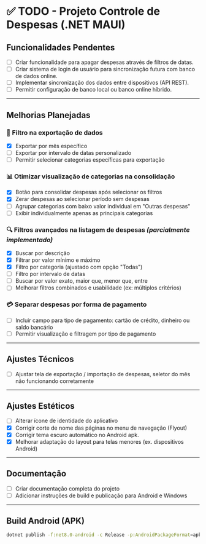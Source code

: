 ﻿# ✅ TODO - Projeto Controle de Despesas (.NET MAUI)

## Funcionalidades Pendentes

- [ ] Criar funcionalidade para apagar despesas através de filtros de datas.
- [ ] Criar sistema de login de usuário para sincronização futura com banco de dados online.
- [ ] Implementar sincronização dos dados entre dispositivos (API REST).
- [ ] Permitir configuração de banco local ou banco online híbrido.

---

## Melhorias Planejadas

### 🔄 Filtro na exportação de dados

- [x] Exportar por mês específico
- [ ] Exportar por intervalo de datas personalizado
- [ ] Permitir selecionar categorias específicas para exportação

### 📊 Otimizar visualização de categorias na consolidação

- [x] Botão para consolidar despesas após selecionar os filtros
- [x] Zerar despesas ao selecionar período sem despesas
- [ ] Agrupar categorias com baixo valor individual em "Outras despesas"
- [ ] Exibir individualmente apenas as principais categorias

### 🔍 Filtros avançados na listagem de despesas *(parcialmente implementado)*

- [x] Buscar por descrição
- [x] Filtrar por valor mínimo e máximo
- [x] Filtro por categoria (ajustado com opção "Todas")
- [ ] Filtro por intervalo de datas
- [ ] Buscar por valor exato, maior que, menor que, entre
- [ ] Melhorar filtros combinados e usabilidade (ex: múltiplos critérios)

### 💳 Separar despesas por forma de pagamento

- [ ] Incluir campo para tipo de pagamento: cartão de crédito, dinheiro ou saldo bancário
- [ ] Permitir visualização e filtragem por tipo de pagamento

---

## Ajustes Técnicos

- [ ] Ajustar tela de exportação / importação de despesas, seletor do mês não funcionando corretamente

---

## Ajustes Estéticos

- [ ] Alterar ícone de identidade do aplicativo
- [x] Corrigir corte de nome das páginas no menu de navegação (Flyout)
- [x] Corrigir tema escuro automático no Android apk.
- [x] Melhorar adaptação do layout para telas menores (ex. dispositivos Android)

---

## Documentação

- [ ] Criar documentação completa do projeto
- [ ] Adicionar instruções de build e publicação para Android e Windows

---
## Build Android (APK)

```bash
dotnet publish -f:net8.0-android -c Release -p:AndroidPackageFormat=apk